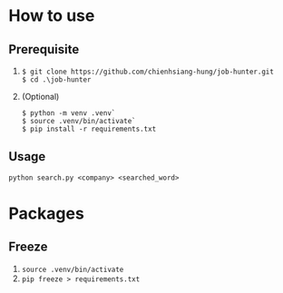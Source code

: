 # How to use
## Prerequisite
1. 
    ```console
    $ git clone https://github.com/chienhsiang-hung/job-hunter.git
    $ cd .\job-hunter
    ```
2. (Optional)
    ```console
    $ python -m venv .venv`
    $ source .venv/bin/activate`
    $ pip install -r requirements.txt
    ```
## Usage
`python search.py <company> <searched_word>`

# Packages
## Freeze
1. `source .venv/bin/activate`
2. `pip freeze > requirements.txt`
